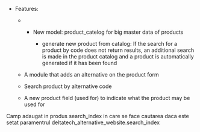   - Features:
    
      -   - New model: product\_catelog for big master data of products
            
              - generate new product from catalog: If the search for a
                product by code does not return results, an additional
                search is made in the product catalog and a product is
                automatically generated if it has been found
    
      - A module that adds an alternative on the product form
    
      - Search product by alternative code
    
      - A new product field (used for) to indicate what the product may
        be used for

Camp adaugat in produs search\_index in care se face cautarea daca este
setat paramentrul deltatech\_alternative\_website.search\_index
